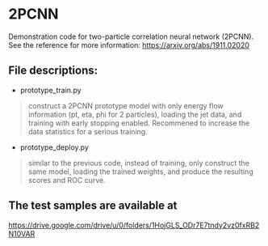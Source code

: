 # 2PCNN

Demonstration code for two-particle correlation neural network (2PCNN). 
See the reference for more information:
https://arxiv.org/abs/1911.02020

## File descriptions:
* prototype_train.py
> construct a 2PCNN prototype model with only energy flow information (pt, eta, phi for 2 particles), 
> loading the jet data, and training with early stopping enabled.
> Recommened to increase the data statistics for a serious training.
* prototype_deploy.py
> similar to the previous code, instead of training, only construct the same model, loading the trained weights,
> and produce the resulting scores and ROC curve.

## The test samples are available at 
https://drive.google.com/drive/u/0/folders/1HojGLS_ODr7E7tndy2vz0fxRB2N10VAR
